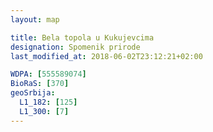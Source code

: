 ```yaml
---
layout: map

title: Bela topola u Kukujevcima
designation: Spomenik prirode
last_modified_at: 2018-06-02T23:12:21+02:00

WDPA: [555589074]
BioRaS: [370]
geoSrbija:
  L1_182: [125]
  L1_300: [7]
---
```

